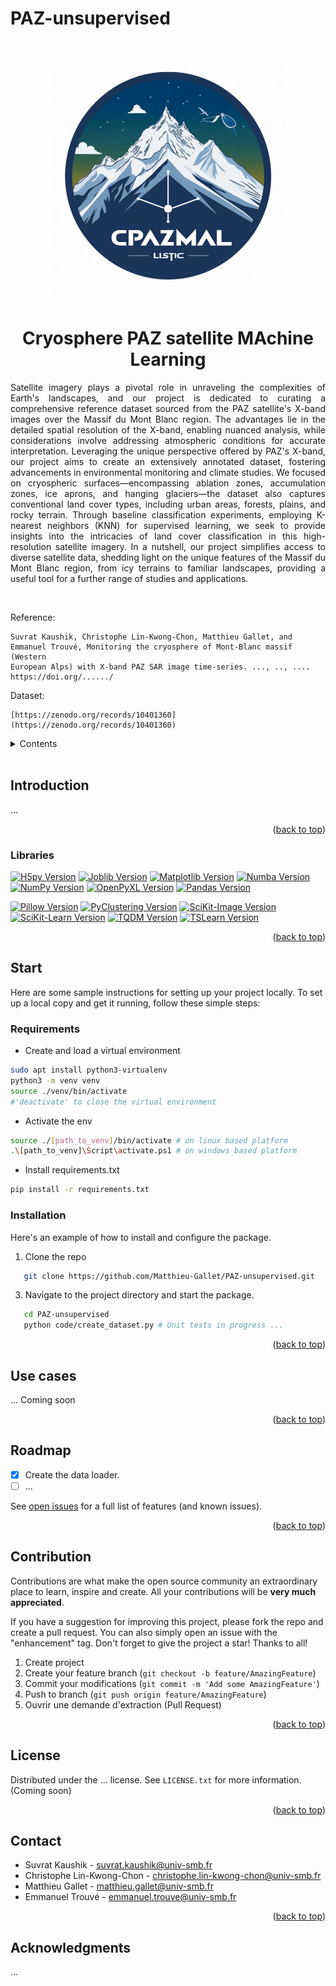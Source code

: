 # PAZ-unsupervised

<!-- PROJECT LOGO -->
<br />
<div align="center">
  <img src="static/logo.png" alt="Logo" width="400">
  </a>
  <h1 align="center">Cryosphere PAZ satellite MAchine Learning</h1>
  <p align="justify">
  Satellite imagery plays a pivotal role in unraveling the complexities of Earth's landscapes, and our project is dedicated to curating a comprehensive reference dataset sourced from the PAZ satellite's X-band images over the Massif du Mont Blanc region. The advantages lie in the detailed spatial resolution of the X-band, enabling nuanced analysis, while considerations involve addressing atmospheric conditions for accurate interpretation. Leveraging the unique perspective offered by PAZ's X-band, our project aims to create an extensively annotated dataset, fostering advancements in environmental monitoring and climate studies. We focused on cryospheric surfaces—encompassing ablation zones, accumulation zones, ice aprons, and hanging glaciers—the dataset also captures conventional land cover types, including urban areas, forests, plains, and rocky terrain. Through baseline classification experiments, employing  K-nearest neighbors (KNN) for supervised learning, we seek to provide insights into the intricacies of land cover classification in this high-resolution satellite imagery. In a nutshell, our project simplifies access to diverse satellite data, shedding light on the unique features of the Massif du Mont Blanc region, from icy terrains to familiar landscapes, providing a useful tool for a further range of studies and applications.
  </p>
  <br />
</div>

Reference:
    
    Suvrat Kaushik, Christophe Lin-Kwong-Chon, Matthieu Gallet, and Emmanuel Trouvé, Monitoring the cryosphere of Mont-Blanc massif (Western
    European Alps) with X-band PAZ SAR image time-series. ..., .., .... https://doi.org/....../
  
  Dataset: 

    [https://zenodo.org/records/10401360](https://zenodo.org/records/10401360)

<!-- TABLE OF CONTENTS -->
<details>
  <summary>Contents</summary>
  <ol>
    <li>
      <a href="#introduction">Introduction</a>
      <ul>
        <li><a href="#libraries">Libraries</a></li>
      </ul>
    </li>
    <li>
      <a href="#démarrage">Start</a>
      <ul>
        <li><a href="#prerequisites">Prerequisites</a></li>
        <li><a href="#installation">Installation</a></li>
      </ul>
    </li>
    <li><a href="#utilisation">Use case</a></li>
    <li><a href="#feuille-de-route">Roadmap</a></li>
    <li><a href="#contribution">Contribution</a></li>
    <li><a href="#license">License</a></li>
    <li><a href="#contact">Contact</a></li>
    <li><a href="#remerciements">Acknowledgments</a></li>
  </ol>
</details>
<br />

<!-- ABOUT THE PROJECT -->
## Introduction
  
...

<p align="right">(<a href="#readme-top">back to top</a>)</p>

### Libraries

[![H5py Version](https://img.shields.io/badge/H5py-latest-blue.svg)](https://docs.h5py.org/en/stable/release.html)
[![Joblib Version](https://img.shields.io/badge/Joblib-latest-blue.svg)](https://joblib.readthedocs.io/en/latest/)
[![Matplotlib Version](https://img.shields.io/badge/Matplotlib-3.3.3-blue.svg)](https://matplotlib.org/stable/users/prev_whats_new/whats_new.3.3.3.html)
[![Numba Version](https://img.shields.io/badge/Numba-latest-blue.svg)](https://numba.pydata.org/numba-doc/latest/release-notes.html)
[![NumPy Version](https://img.shields.io/badge/NumPy-1.23.1-blue.svg)](https://numpy.org/doc/stable/release/1.23.1-notes.html)
[![OpenPyXL Version](https://img.shields.io/badge/OpenPyXL-latest-blue.svg)](https://openpyxl.readthedocs.io/en/stable/)
[![Pandas Version](https://img.shields.io/badge/Pandas-latest-blue.svg)](https://pandas.pydata.org/pandas-docs/stable/whatsnew/index.html)

[![Pillow Version](https://img.shields.io/badge/Pillow-9.0.1-blue.svg)](https://pillow.readthedocs.io/en/stable/releasenotes/9.0.1.html)
[![PyClustering Version](https://img.shields.io/badge/PyClustering-latest-blue.svg)](https://pyclustering.github.io/docs/0.10.1/html/index.html)
[![SciKit-Image Version](https://img.shields.io/badge/SciKit--Image-latest-blue.svg)](https://scikit-image.org/docs/stable/release_notes/0.18.3.html)
[![SciKit-Learn Version](https://img.shields.io/badge/SciKit--Learn-latest-blue.svg)](https://scikit-learn.org/stable/whats_new/v0.24.html)
[![TQDM Version](https://img.shields.io/badge/TQDM-latest-blue.svg)](https://github.com/tqdm/tqdm/releases)
[![TSLearn Version](https://img.shields.io/badge/TSLearn-latest-blue.svg)](https://tslearn.readthedocs.io/en/stable/whats_new/v0.5.html)


<p align="right">(<a href="#readme-top">back to top</a>)</p>

<!-- GETTING STARTED -->
## Start

Here are some sample instructions for setting up your project locally. To set up a local copy and get it running, follow these simple steps:

### Requirements

* Create and load a virtual environment

```sh
sudo apt install python3-virtualenv
python3 -m venv venv
source ./venv/bin/activate
#'deactivate' to close the virtual environment
```

* Activate the env
```sh
source ./[path_to_venv]/bin/activate # on linux based platform
.\[path_to_venv]\Script\activate.ps1 # on windows based platform
```

* Install requirements.txt
```sh
pip install -r requirements.txt
```

### Installation

Here's an example of how to install and configure the package.

1. Clone the repo

```sh
   git clone https://github.com/Matthieu-Gallet/PAZ-unsupervised.git
```

3. Navigate to the project directory and start the package.

```sh
   cd PAZ-unsupervised
   python code/create_dataset.py # Unit tests in progress ...
```

<p align="right">(<a href="#readme-top">back to top</a>)</p>


<!-- USAGE EXAMPLES -->
## Use cases

... Coming soon

<p align="right">(<a href="#readme-top">back to top</a>)</p>

<!-- ROADMAP -->
## Roadmap

* [x] Create the data loader.
* [ ] ...

See [open issues](https://github.com/LE2P/gda-python.git/issues) for a full list of features (and known issues).

<p align="right">(<a href="#readme-top">back to top</a>)</p>

<!-- CONTRIBUTING -->
## Contribution

Contributions are what make the open source community an extraordinary place to learn, inspire and create. All your contributions will be **very much appreciated**.

If you have a suggestion for improving this project, please fork the repo and create a pull request. You can also simply open an issue with the "enhancement" tag.
Don't forget to give the project a star! Thanks to all!

1. Create project
2. Create your feature branch (`git checkout -b feature/AmazingFeature`)
3. Commit your modifications (`git commit -m 'Add some AmazingFeature'`)
4. Push to branch (`git push origin feature/AmazingFeature`)
5. Ouvrir une demande d'extraction (Pull Request)


<p align="right">(<a href="#readme-top">back to top</a>)</p>


<!-- LICENSE -->
## License

Distributed under the ... license. See `LICENSE.txt` for more information. (Coming soon)

<p align="right">(<a href="#readme-top">back to top</a>)</p>

<!-- CONTACT -->
## Contact

- Suvrat Kaushik - <suvrat.kaushik@univ-smb.fr>
- Christophe Lin-Kwong-Chon - <christophe.lin-kwong-chon@univ-smb.fr>
- Matthieu Gallet - <matthieu.gallet@univ-smb.fr>
- Emmanuel Trouvé - <emmanuel.trouve@univ-smb.fr>

<p align="right">(<a href="#readme-top">back to top</a>)</p>

<!-- ACKNOWLEDGMENTS -->
## Acknowledgments

...
